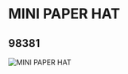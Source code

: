 # MINI PAPER HAT
## 98381
![MINI PAPER HAT](https://lc-www-live-s.legocdn.com/media/bricks/5/2/6143141.jpg)